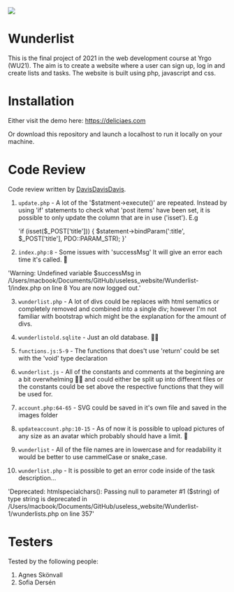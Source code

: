 <img src="https://media0.giphy.com/media/2rKDe8JpAEatWVamEe/giphy.gif">

# Wunderlist

This is the final project of 2021 in the web development course at Yrgo (WU21). The aim is to create a website where a user can sign up, log in and create lists and tasks. The website is built using php, javascript and css.

# Installation

Either visit the demo here: https://deliciaes.com

Or download this repository and launch a localhost to run it locally on your machine.
# Code Review

Code review written by [DavisDavisDavis](https://github.com/DavisDavisDavis).

1. `update.php` - A lot of the '$statment->execute()' are repeated. Instead by using 'if' statements to check what 'post items' have been set, it is possible to only update the column that are in use ('isset'). E.g 

   'if (isset($_POST['title'])) {
      $statement->bindParam(':title', $_POST['title'], PDO::PARAM_STR);
    }'
    
2. `index.php:8` - Some issues with 'successMsg' It will give an error each time it's called. 📝

'Warning: Undefined variable $successMsg in /Users/macbook/Documents/GitHub/useless_website/Wunderlist-1/index.php on line 8
You are now logged out.'

3. `wunderlist.php` - A lot of divs could be replaces with html sematics or completely removed and combined into a single div; however I'm not familiar with bootstrap which might be the explanation for the amount of divs.

4. `wunderlistold.sqlite` - Just an old database. 📀🐱

5. `functions.js:5-9` - The functions that does't use 'return' could be set with the 'void' type declaration

6. `wunderlist.js` - All of the constants and comments at the beginning are a bit overwhelming 😵‍💫 and could either be split up into different files or the constants could be set above the respective functions that they will be used for. 

7. `account.php:64-65` - SVG could be saved in it's own file and saved in the images folder

8. `updateaccount.php:10-15` - As of now it is possible to upload pictures of any size as an avatar which probably should have a limit. 📸

9. `wunderlist` - All of the file names are in lowercase and for readability it would be better to use cammelCase or snake_case.

10. `wunderlist.php` - It is possible to get an error code inside of the task description... 

'Deprecated: htmlspecialchars(): Passing null to parameter #1 ($string) of type string is deprecated in /Users/macbook/Documents/GitHub/useless_website/Wunderlist-1/wunderlists.php on line 357'
# Testers

Tested by the following people:

1. Agnes Skönvall
2. Sofia Dersén
